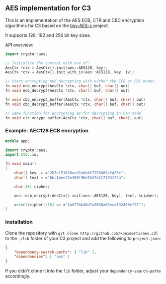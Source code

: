 ## AES implementation for C3

This is an implementation of the AES ECB, CTR and CBC encryption algorithms for
C3 based on the [tiny-AES-c](http://github.com/kokke/tiny-AES-c) project.

It supports 128, 192 and 256 bit key sizes.

API overview:
```cpp
import crypto::aes;

// Initialize the context with one of:
AesCtx *ctx = AesCtx{}.init(aes::AES128, key);
AesCtx *ctx = AesCtx{}.init_with_iv(aes::AES128, key, iv);

// Start encrypting and decrypting with either the ECB or CBC modes.
fn void ecb_encrypt(AesCtx *ctx, char[] buf, char[] out)
fn void ecb_decrypt(AesCtx *ctx, char[] buf, char[] out)

fn void cbc_encrypt_buffer(AesCtx *ctx, char[] buf, char[] out)
fn void cbc_decrypt_buffer(AesCtx *ctx, char[] buf, char[] out)

// Same function for encrypting as for decrypting in CTR mode
fn void ctr_xcrypt_buffer(AesCtx *ctx, char[] buf, char[] out)
```


### Example: AEC128 ECB encryption

```cpp
module app;

import crypto::aes;
import std::io;

fn void main()
{
	char[] key 	= x"2b7e151628aed2a6abf7158809cf4f3c";
	char[] text	= x"6bc1bee22e409f96e93d7e117393172a";

	char[16] cipher;

	aes::ecb_encrypt(AesCtx{}.init(aes::AES128, key), text, &cipher);

	assert(cipher[:16] == x"3ad77bb40d7a3660a89ecaf32466ef97");
}
```

### Installation

Clone the repository with
```git clone http://github.com/konimarti/aes.c3l```
to the `./lib` folder of your C3 project and add the following to
`project.json`:

```json
{
    "dependency-search-paths": [ "lib" ],
    "dependencies": [ "aes" ]
}
```

If you didn't clone it into the `lib` folder, adjust your
`dependency-search-paths` accordingly.
